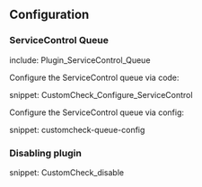 ## Configuration


### ServiceControl Queue

include: Plugin_ServiceControl_Queue

Configure the ServiceControl queue via code:

snippet: CustomCheck_Configure_ServiceControl

Configure the ServiceControl queue via config:

snippet: customcheck-queue-config


### Disabling plugin

snippet: CustomCheck_disable
